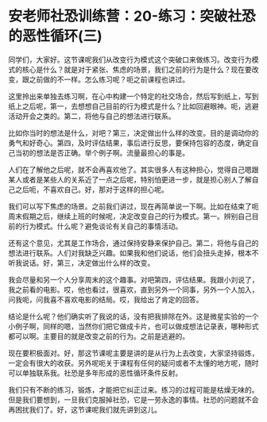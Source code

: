 # 安老师社恐训练营：20-练习：突破社恐的恶性循环(三)

同学们，大家好。这节课呢我们从改变行为模式这个突破口来做练习。改变行为模式的核心是什么？就是对于紧张、焦虑的场景，我们之前的行为是什么？现在要改变，跟之前做的不一样。怎么练习呢？呃之前课程也讲过。

这里拎出来单独去练习啊，在心中构建一个特定的社交场合，然后写到纸上，写到纸上之后呢，第一，去想想自己目前的行为模式是什么？比如回避眼神。呃，逃避活动开会之类的。第二，将他与自己的想法进行联系。

比如你当时的想法是什么，对吧？第三，决定做出什么样的改变。目的是调动你的勇气和好奇心。第四，及时评估结果，事后进行反思，要保持包容的态度，确定自己当初的想法是否正确。举个例子啊。流量最担心的事是。

人们在了解他之后呢，就不会再喜欢他了。其实很多人有这种担心，觉得自己嗯跟某人或者是某些人的关系近了一点之后呢，特别怕更进一步，就是担心别人了解自己之后呃，不喜欢自己。好，那对于这样的担心呢。

我们可以写下焦虑的场景。之前我们讲过，现在再简单说一下啊。比如在结束了呃周末假期之后，继续上班的时候呢，决定改变自己的行为模式。第一。辨别自己目前的行为模式。什么呢？避免谈论有关自己的事情活动。

还有这个意见，尤其是工作场合，通过保持安静来保护自己。第二，将他与自己的想法进行联系。人们对我缺乏兴趣。如果我和他们说话，他们会扭头走掉，根本不听我说话。好，第三，决定做出什么样的改变。

我会尽量和另一个人分享周末的这个趣事。对吧第四，评估结果。我跟小刘说了，我之前看的电影。哎，他也看过，很喜欢，直到另外一个同事，另外一个人加入，问我呃，问我喜不喜欢电影的结局。哎，我给出了肯定的回答。

结论是什么呢？他们确实听了我说的话，没有把我排除在外。这是微星实验的一个小例子啊，同样的嗯，当然你们把它做成卡片，也可以做成想法记录表，哪种形式都可以啊。主要目的就是改变之前的行为。之前是逃避的。

现在要积极面对。好，那这节课呢主要是讲的是从行为上去改变，大家坚持锻炼，一定会有很大的收获。另外呢呃关于课程有任何的疑问或者不太懂的地方呢，随时可以单独联系我。社恐是多年形成的恶性循环条件反射。

我们只有不断的练习，锻炼，才能把它纠正过来。练习的过程可能是枯燥无味的。但是我们要想到，一旦我们克服掉社恐，它是一劳永逸的事情。社恐的问题就不会再困扰我们了。好，这节课呢我们就先讲到这儿。

